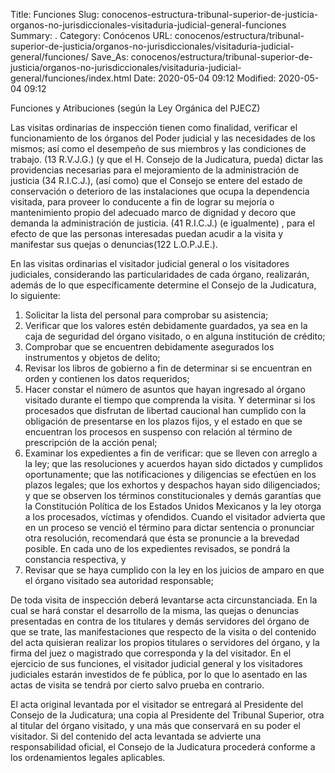 Title: Funciones
Slug: conocenos-estructura-tribunal-superior-de-justicia-organos-no-jurisdiccionales-visitaduria-judicial-general-funciones
Summary: .
Category: Conócenos
URL: conocenos/estructura/tribunal-superior-de-justicia/organos-no-jurisdiccionales/visitaduria-judicial-general/funciones/
Save_As: conocenos/estructura/tribunal-superior-de-justicia/organos-no-jurisdiccionales/visitaduria-judicial-general/funciones/index.html
Date: 2020-05-04 09:12
Modified: 2020-05-04 09:12



Funciones y Atribuciones (según la Ley Orgánica del PJECZ)

Las visitas ordinarias de inspección tienen como finalidad, verificar el funcionamiento de los órganos del Poder judicial y las necesidades de los mismos; así como el desempeño de sus miembros y las condiciones de trabajo. (13 R.V.J.G.) (y que el H. Consejo de la Judicatura, pueda) dictar las providencias necesarias para el mejoramiento de la administración de justicia (34 R.I.C.J.), (así como) que el Consejo se entere del estado de conservación o deterioro de las instalaciones que ocupa la dependencia visitada, para proveer lo conducente a fin de lograr su mejoría o mantenimiento propio del adecuado marco de dignidad y decoro que demanda la administración de justicia. (41 R.I.C.J.) (e igualmente) , para el efecto de que las personas interesadas puedan acudir a la visita y manifestar sus quejas o denuncias(122 L.O.P.J.E.).

En las visitas ordinarias el visitador judicial general o los visitadores judiciales, considerando las particularidades de cada órgano, realizarán, además de lo que específicamente determine el Consejo de la Judicatura, lo  siguiente:

1. Solicitar la lista del personal para comprobar su asistencia;
2. Verificar que los valores estén debidamente guardados, ya sea en la caja de seguridad del órgano visitado, o en alguna  institución de crédito;
3. Comprobar que se encuentren debidamente asegurados los instrumentos y objetos de delito;
4. Revisar los libros de gobierno a fin de determinar si se encuentran en orden y contienen los datos requeridos;
5. Hacer constar el número de asuntos que hayan ingresado al órgano visitado durante el tiempo que comprenda la visita. Y determinar si los procesados que disfrutan de libertad caucional han cumplido con la obligación de presentarse en los plazos fijos, y el estado en que se encuentran los procesos en suspenso con relación al término de prescripción de la acción penal;
6. Examinar los expedientes a fin de verificar: que se lleven con arreglo a la ley; que las resoluciones y acuerdos hayan sido dictados y cumplidos oportunamente; que las  notificaciones y diligencias se efectúen en los plazos legales; que los exhortos y despachos hayan sido diligenciados; y que se observen los términos constitucionales y demás garantías que la Constitución Política de los Estados Unidos Mexicanos y la ley otorga a los procesados, víctimas y ofendidos. Cuando el visitador advierta que en un proceso se venció el término para dictar sentencia o pronunciar otra resolución, recomendará que  ésta se pronuncie a la brevedad posible. En cada uno de los expedientes revisados, se pondrá la constancia respectiva, y
7. Revisar que se haya cumplido con la ley en los juicios de amparo en que el órgano visitado sea autoridad responsable;

De toda visita de inspección deberá levantarse acta circunstanciada. En la cual se hará constar el desarrollo de la misma, las quejas o denuncias presentadas en contra de los titulares y demás servidores del órgano de que se trate, las manifestaciones que respecto de la visita o del contenido del acta quisieran realizar los propios titulares o servidores del órgano, y la firma del juez o magistrado que corresponda y la del visitador. En el ejercicio de sus funciones, el visitador judicial general y los visitadores judiciales estarán investidos de fe pública, por lo que lo asentado en las actas de visita se tendrá por cierto salvo prueba en contrario.

El acta original levantada por el visitador se entregará al Presidente del Consejo de la Judicatura; una copia al Presidente del Tribunal Superior, otra al titular del órgano visitado, y una más que conservará en su poder el visitador. Si del contenido del acta levantada se advierte una responsabilidad oficial, el Consejo de la Judicatura procederá conforme a los ordenamientos legales aplicables.



